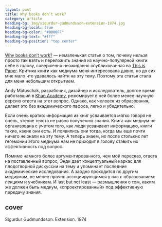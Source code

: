 ```yaml
---
layout: post
title: Why books don’t work?
category: article
heading-bg: img/sigurdur-gudmundsson-extension-1974.jpg
heading-bg-local: true
heading-bg-color: "#0000FF"
heading-bg-text: "#fff"
heading-bg-position: "top center"
---
```


[Why books don’t work?](https://thisispaper.com/Why-Books-Don-t-Work) — немаленькая статья о том, почему нельзя просто так взять и переложить знания из научно-популярной книги себе в голову, совершенно неожиданно опубликованная на [This is Paper](http://thisispaper.com/). Критика книги как медиума меня интересовала давно, но до сих мне мало что удавалось найти на эту тему. Поэтому эта статья стала для меня небольшим открытием.

Andy Matuschak, разрабочик, дизайнер и исследователь, долгое время работавший в [Khan Academy](https://www.khanacademy.org/about), резюмирует в ней более менее научную версию ответа на этот вопрос. Однако, как человек из образования, делает это без академического пафоса, легко и убедительно.

Если очень кратко: информация из книг усваивается мягко говоря не очень, чтение текста не равно получению знания. Книга как медиум не организована с учетом того, как люди усваивают информацию, книги такие, какие они есть. И появились они тогда, когда мы еще почти ничего не знали на эту тему. А теперь знаем, но после стольких лет гегемонии этого медиума нам не приходит в голову ставить их эффективность под вопрос.

Помимо намного более аргументированного, чем мой пересказ, ответа на поставленный вопрос, Энди дает концептуальный каркас для плодотворной дискуссии на тему и упоминает последние академические исследования. А заодно проходится по другим медиумам, не менее прочно ассоциирующимся у нас с образованием: лекциям и учебникам. И last but not least — размышления о том, каким же должен быть медиум, «спроектированный» под эффективную передачу знания.

## cover
Sigurdur Gudmundsson. Extension. 1974
